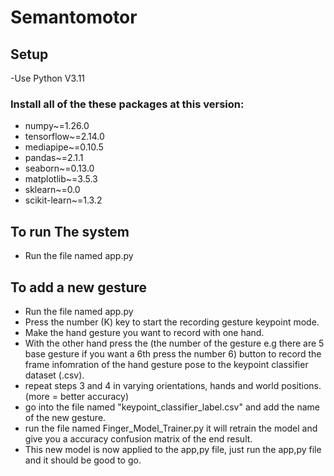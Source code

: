 # Semantomotor
## Setup
-Use Python V3.11

### Install all of the these packages at this version:
- numpy~=1.26.0
- tensorflow~=2.14.0
- mediapipe~=0.10.5
- pandas~=2.1.1
- seaborn~=0.13.0
- matplotlib~=3.5.3
- sklearn~=0.0
- scikit-learn~=1.3.2

## To run The system 
- Run the file named app.py 

## To add a new gesture 
- Run the file named app.py 
- Press the number (K) key to start the recording gesture keypoint mode.
- Make the hand gesture you want to record with one hand.
- With the other hand press the (the number of the gesture e.g there are 5 base gesture if you want a 6th press the number 6) button to record the frame infomration of the hand gesture pose to the keypoint classifier dataset (.csv).
- repeat steps 3 and 4 in varying orientations, hands and world positions. (more = better accuracy)
- go into the file named "keypoint_classifier_label.csv" and add the name of the new gesture.
- run the file named Finger_Model_Trainer.py it will retrain the model and give you a accuracy confusion matrix of the end result.
- This new model is now applied to the app,py file, just run the app,py file and it should be good to go. 
